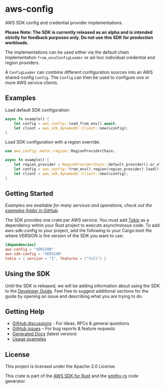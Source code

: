 # aws-config

AWS SDK config and credential provider implementations.

**Please Note: The SDK is currently released as an alpha and is intended strictly for feedback purposes only. Do not use this SDK for production workloads.**

 The implementations can be used either via the default chain implementation `from_env`/`ConfigLoader` or ad-hoc individual credential and region providers.

A `ConfigLoader` can combine different configuration sources into an AWS shared-config `Config`. The `Config` can then be used to configure one or more AWS service clients.

## Examples

Load default SDK configuration:

```rust
async fn example() {
    let config = aws_config::load_from_env().await;
    let client = aws_sdk_dynamodb::Client::new(&config);
}
```

Load SDK configuration with a region override:

```rust
use aws_config::meta::region::RegionProviderChain;

async fn example() {
    let region_provider = RegionProviderChain::default_provider().or_else("us-east-1");
    let config = aws_config::from_env().region(region_provider).load().await;
    let client = aws_sdk_dynamodb::Client::new(&config);
}
```

## Getting Started

_Examples are available for many services and operations, check out the [examples folder in GitHub][Usage examples]._

The SDK provides one crate per AWS service. You must add [Tokio] as a dependency within your Rust project to execute asynchronous code. To add aws-sdk-config to your project, add the following to your Cargo.toml file where VERSION is the version of the SDK you want to use:

```toml
[dependencies]
aws-config = "VERSION"
aws-sdk-config = "VERSION"
tokio = { version = "1", features = ["full"] }
```

## Using the SDK

Until the SDK is released, we will be adding information about using the SDK to the [Developer Guide](https://docs.aws.amazon.com/sdk-for-rust/latest/dg/welcome.html). Feel free to suggest additional sections for the guide by opening an issue and describing what you are trying to do.

## Getting Help

- [GitHub discussions] - For ideas, RFCs & general questions
- [GitHub issues] – For bug reports & feature requests
- [Generated Docs] (latest version)
- [Usage examples]

## License

This project is licensed under the Apache-2.0 License.

[examples folder in GitHub]: https://github.com/awslabs/aws-sdk-rust/tree/main/examples
[Tokio]: https://crates.io/crates/tokio
[Guide]: https://github.com/awslabs/aws-sdk-rust/blob/main/Guide.md
[GitHub discussions]: https://github.com/awslabs/aws-sdk-rust/discussions
[GitHub issues]: https://github.com/awslabs/aws-sdk-rust/issues/new/choose
[Generated Docs]: https://awslabs.github.io/aws-sdk-rust/
[Usage examples]: https://github.com/awslabs/aws-sdk-rust/tree/main/examples

<!-- anchor_start:footer -->
This crate is part of the [AWS SDK for Rust](https://awslabs.github.io/aws-sdk-rust/) and the [smithy-rs](https://github.com/smithy-lang/smithy-rs) code generator.
<!-- anchor_end:footer -->
